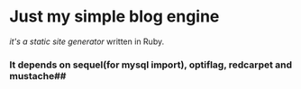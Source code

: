 # Just my simple blog engine

*it's a static site generator* written in Ruby.

### It depends on sequel(for mysql import), optiflag, redcarpet and mustache##